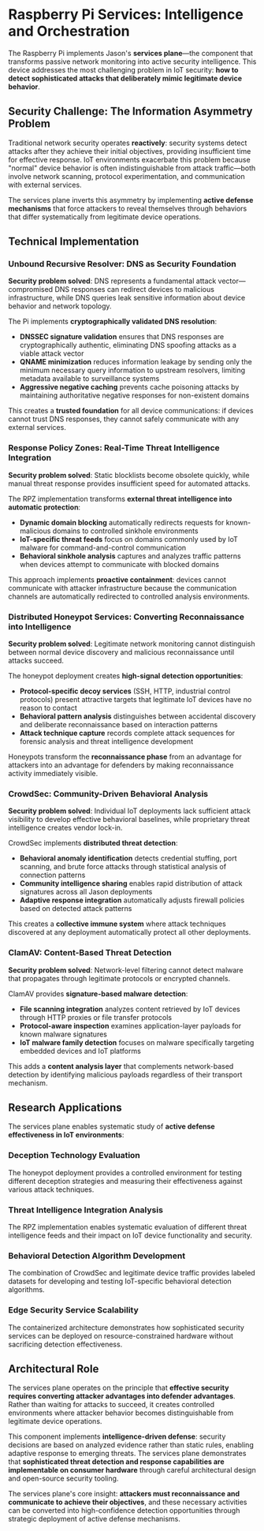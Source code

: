# Raspberry Pi Services: Intelligence and Orchestration

The Raspberry Pi implements Jason's **services plane**—the component that transforms passive network monitoring into active security intelligence. This device addresses the most challenging problem in IoT security: **how to detect sophisticated attacks that deliberately mimic legitimate device behavior**.

## Security Challenge: The Information Asymmetry Problem

Traditional network security operates **reactively**: security systems detect attacks after they achieve their initial objectives, providing insufficient time for effective response. IoT environments exacerbate this problem because "normal" device behavior is often indistinguishable from attack traffic—both involve network scanning, protocol experimentation, and communication with external services.

The services plane inverts this asymmetry by implementing **active defense mechanisms** that force attackers to reveal themselves through behaviors that differ systematically from legitimate device operations.

## Technical Implementation

### Unbound Recursive Resolver: DNS as Security Foundation
**Security problem solved**: DNS represents a fundamental attack vector—compromised DNS responses can redirect devices to malicious infrastructure, while DNS queries leak sensitive information about device behavior and network topology.

The Pi implements **cryptographically validated DNS resolution**:
- **DNSSEC signature validation** ensures that DNS responses are cryptographically authentic, eliminating DNS spoofing attacks as a viable attack vector
- **QNAME minimization** reduces information leakage by sending only the minimum necessary query information to upstream resolvers, limiting metadata available to surveillance systems
- **Aggressive negative caching** prevents cache poisoning attacks by maintaining authoritative negative responses for non-existent domains

This creates a **trusted foundation** for all device communications: if devices cannot trust DNS responses, they cannot safely communicate with any external services.

### Response Policy Zones: Real-Time Threat Intelligence Integration
**Security problem solved**: Static blocklists become obsolete quickly, while manual threat response provides insufficient speed for automated attacks.

The RPZ implementation transforms **external threat intelligence into automatic protection**:
- **Dynamic domain blocking** automatically redirects requests for known-malicious domains to controlled sinkhole environments
- **IoT-specific threat feeds** focus on domains commonly used by IoT malware for command-and-control communication
- **Behavioral sinkhole analysis** captures and analyzes traffic patterns when devices attempt to communicate with blocked domains

This approach implements **proactive containment**: devices cannot communicate with attacker infrastructure because the communication channels are automatically redirected to controlled analysis environments.

### Distributed Honeypot Services: Converting Reconnaissance into Intelligence
**Security problem solved**: Legitimate network monitoring cannot distinguish between normal device discovery and malicious reconnaissance until attacks succeed.

The honeypot deployment creates **high-signal detection opportunities**:
- **Protocol-specific decoy services** (SSH, HTTP, industrial control protocols) present attractive targets that legitimate IoT devices have no reason to contact
- **Behavioral pattern analysis** distinguishes between accidental discovery and deliberate reconnaissance based on interaction patterns
- **Attack technique capture** records complete attack sequences for forensic analysis and threat intelligence development

Honeypots transform the **reconnaissance phase** from an advantage for attackers into an advantage for defenders by making reconnaissance activity immediately visible.

### CrowdSec: Community-Driven Behavioral Analysis
**Security problem solved**: Individual IoT deployments lack sufficient attack visibility to develop effective behavioral baselines, while proprietary threat intelligence creates vendor lock-in.

CrowdSec implements **distributed threat detection**:
- **Behavioral anomaly identification** detects credential stuffing, port scanning, and brute force attacks through statistical analysis of connection patterns
- **Community intelligence sharing** enables rapid distribution of attack signatures across all Jason deployments
- **Adaptive response integration** automatically adjusts firewall policies based on detected attack patterns

This creates a **collective immune system** where attack techniques discovered at any deployment automatically protect all other deployments.

### ClamAV: Content-Based Threat Detection
**Security problem solved**: Network-level filtering cannot detect malware that propagates through legitimate protocols or encrypted channels.

ClamAV provides **signature-based malware detection**:
- **File scanning integration** analyzes content retrieved by IoT devices through HTTP proxies or file transfer protocols  
- **Protocol-aware inspection** examines application-layer payloads for known malware signatures
- **IoT malware family detection** focuses on malware specifically targeting embedded devices and IoT platforms

This adds a **content analysis layer** that complements network-based detection by identifying malicious payloads regardless of their transport mechanism.

## Research Applications

The services plane enables systematic study of **active defense effectiveness in IoT environments**:

### Deception Technology Evaluation
The honeypot deployment provides a controlled environment for testing different deception strategies and measuring their effectiveness against various attack techniques.

### Threat Intelligence Integration Analysis
The RPZ implementation enables systematic evaluation of different threat intelligence feeds and their impact on IoT device functionality and security.

### Behavioral Detection Algorithm Development
The combination of CrowdSec and legitimate device traffic provides labeled datasets for developing and testing IoT-specific behavioral detection algorithms.

### Edge Security Service Scalability
The containerized architecture demonstrates how sophisticated security services can be deployed on resource-constrained hardware without sacrificing detection effectiveness.

## Architectural Role

The services plane operates on the principle that **effective security requires converting attacker advantages into defender advantages**. Rather than waiting for attacks to succeed, it creates controlled environments where attacker behavior becomes distinguishable from legitimate device operations.

This component implements **intelligence-driven defense**: security decisions are based on analyzed evidence rather than static rules, enabling adaptive response to emerging threats. The services plane demonstrates that **sophisticated threat detection and response capabilities are implementable on consumer hardware** through careful architectural design and open-source security tooling.

The services plane's core insight: **attackers must reconnaissance and communicate to achieve their objectives**, and these necessary activities can be converted into high-confidence detection opportunities through strategic deployment of active defense mechanisms.